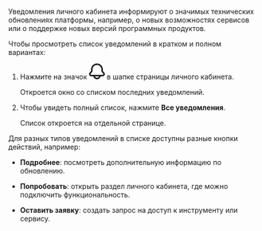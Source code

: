Уведомления личного кабинета информируют о значимых технических обновлениях платформы, например, о новых возможностях сервисов или о поддержке новых версий программных продуктов.

Чтобы просмотреть список уведомлений в кратком и полном вариантах:

1. Нажмите на значок ![Уведомления](./assets/bell_icon.svg "inline") в шапке страницы личного кабинета.

    Откроется окно со списком последних уведомлений.

1. Чтобы увидеть полный список, нажмите **Все уведомления**.

    Список откроется на отдельной странице.

Для разных типов уведомлений в списке доступны разные кнопки действий, например:

- **Подробнее**: посмотреть дополнительную информацию по обновлению.

- **Попробовать**: открыть раздел личного кабинета, где можно подключить функциональность.

- **Оставить заявку**: создать запрос на доступ к инструменту или сервису.
